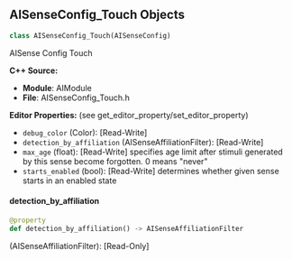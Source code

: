 ## AISenseConfig_Touch Objects

```python
class AISenseConfig_Touch(AISenseConfig)
```

AISense Config Touch

**C++ Source:**

- **Module**: AIModule
- **File**: AISenseConfig_Touch.h

**Editor Properties:** (see get_editor_property/set_editor_property)

- ``debug_color`` (Color):  [Read-Write]
- ``detection_by_affiliation`` (AISenseAffiliationFilter):  [Read-Write]
- ``max_age`` (float):  [Read-Write] specifies age limit after stimuli generated by this sense become forgotten. 0 means "never"
- ``starts_enabled`` (bool):  [Read-Write] determines whether given sense starts in an enabled state

<a id="unreal.AISenseConfig_Touch.detection_by_affiliation"></a>

#### detection_by_affiliation

```python
@property
def detection_by_affiliation() -> AISenseAffiliationFilter
```

(AISenseAffiliationFilter):  [Read-Only]

<a id="unreal.AISenseEvent"></a>